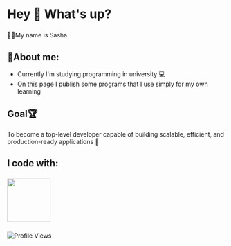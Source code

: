 
<!--
**OleksandrLinenko/OleksandrLinenko** is a ✨ _special_ ✨ repository because its `README.md` (this file) appears on your GitHub profile.

Here are some ideas to get you started:

- 🔭 I’m currently working on ...
- 🌱 I’m currently learning ...
- 👯 I’m looking to collaborate on ...
- 🤔 I’m looking for help with ...
- 💬 Ask me about ...
- 📫 How to reach me: ...
- 😄 Pronouns: ...
- ⚡ Fun fact: ...
-->
<h1 align="left">Hey 👋 What's up?</h1>

###

<p align="left">🧑‍💻My name is Sasha</p>

###

<h2 align="left"> 🔭About me:</h2>
<ul>
  <li>Currently I'm studying programming in university 💻</li>
  <li>On this page I publish some programs that I use simply for my own learning</li>
</ul>

## Goal🏆
To become a top-level developer capable of building scalable, efficient, and production-ready applications 🎲

<h2 align="left">I code with:</h2>

###

<img src="https://upload.wikimedia.org/wikipedia/en/3/30/Java_programming_language_logo.svg" width="100" />

###
![Profile Views](https://visitor-badge.laobi.icu/badge?page_id=your-github-username.your-repo)

<div align="left">

</div>






